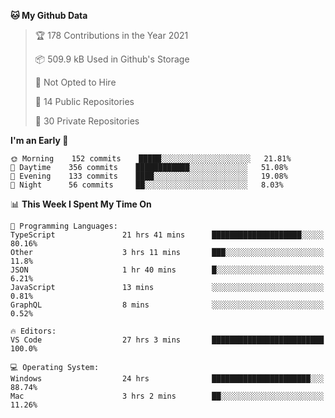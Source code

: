 <!--START_SECTION:waka-->
**🐱 My Github Data** 

> 🏆 178 Contributions in the Year 2021
 > 
> 📦 509.9 kB Used in Github's Storage 
 > 
> 🚫 Not Opted to Hire
 > 
> 📜 14 Public Repositories 
 > 
> 🔑 30 Private Repositories  
 > 
**I'm an Early 🐤** 

```text
🌞 Morning    152 commits    █████░░░░░░░░░░░░░░░░░░░░   21.81% 
🌆 Daytime    356 commits    ████████████░░░░░░░░░░░░░   51.08% 
🌃 Evening    133 commits    ████░░░░░░░░░░░░░░░░░░░░░   19.08% 
🌙 Night      56 commits     ██░░░░░░░░░░░░░░░░░░░░░░░   8.03%

```


📊 **This Week I Spent My Time On** 

```text
💬 Programming Languages: 
TypeScript               21 hrs 41 mins      ████████████████████░░░░░   80.16% 
Other                    3 hrs 11 mins       ███░░░░░░░░░░░░░░░░░░░░░░   11.8% 
JSON                     1 hr 40 mins        █░░░░░░░░░░░░░░░░░░░░░░░░   6.21% 
JavaScript               13 mins             ░░░░░░░░░░░░░░░░░░░░░░░░░   0.81% 
GraphQL                  8 mins              ░░░░░░░░░░░░░░░░░░░░░░░░░   0.52%

🔥 Editors: 
VS Code                  27 hrs 3 mins       █████████████████████████   100.0%

💻 Operating System: 
Windows                  24 hrs              ██████████████████████░░░   88.74% 
Mac                      3 hrs 2 mins        ██░░░░░░░░░░░░░░░░░░░░░░░   11.26%

```


<!--END_SECTION:waka-->

